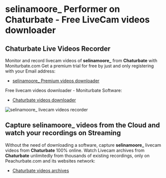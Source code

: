 # selinamoore_ Performer on Chaturbate - Free LiveCam videos downloader

## Chaturbate Live Videos Recorder

Monitor and record livecam videos of **selinamoore_** from **Chaturbate** with Moniturbate.com
Get a premium trial for free by just and only registering with your Email address:
* [selinamoore_ Premium videos downloader](https://moniturbate.com/request-demo-licence-key.html)

Free livecam videos downloader - Moniturbate Software:
* [Chaturbate videos downloader](https://moniturbate.com/moniturbate-download-software.html)

![selinamoore_ livecam videos recorder](https://peachurnet.com/templates/moniturbate-software.png)


## Capture selinamoore_ videos from the Cloud and watch your recordings on Streaming

Without the need of downloading a software, capture **selinamoore_** livecam videos from **Chaturbate** 100% online.
Watch Livecam archives from **Chaturbate** unlimitedly from thousands of existing recordings, only on Peachurbate.com and its websites network:
* [Chaturbate videos archives](https://peachurnet.com/)